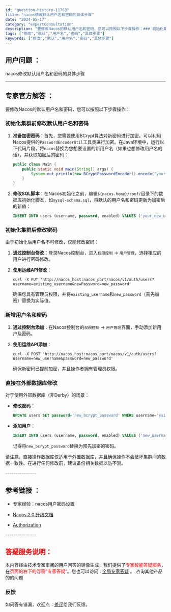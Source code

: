 ```yaml
---
id: "question-history-11763"
title: "nacos修改默认用户名和密码的具体步骤"
date: "2024-05-17"
category: "expertConsultation"
description: "要修改Nacos的默认用户名和密码，您可以按照以下步骤操作：### 初始化集群前修改默认用户名和密码1. **准备加密密码**：首先，您需要使用BCrypt算法对新密码进行加密。可以利用Nacos提供的`PasswordEncoderUtil`工具类进行加密。在Java环境中，运行以下代码片段，将`"
tags: ["修改","默认","用户名","密码","具体步骤"]
keywords: ["修改","默认","用户名","密码","具体步骤"]
---
```


## 用户问题 ： 
 nacos修改默认用户名和密码的具体步骤  

---------------
## 专家官方解答 ：

要修改Nacos的默认用户名和密码，您可以按照以下步骤操作：

### 初始化集群前修改默认用户名和密码
1. **准备加密密码**：首先，您需要使用BCrypt算法对新密码进行加密。可以利用Nacos提供的`PasswordEncoderUtil`工具类进行加密。在Java环境中，运行以下代码片段，将`nacos`替换为您想要设置的新用户名（如果也想修改用户名的话），并获取加密后的密码：
   ```java
   public class Main {
       public static void main(String[] args) {
           System.out.println(new BCryptPasswordEncoder().encode("your_new_password"));
       }
   }
   ```
   
2. **修改SQL脚本**：在Nacos初始化之前，编辑`${nacos.home}/conf/`目录下的数据库初始化脚本，如`mysql-schema.sql`，将默认的用户名和密码更新为加密后的新值：
   ```sql
   INSERT INTO users (username, password, enabled) VALUES ('your_new_username', 'your_generated_bcrypt_password', TRUE);
   ```

### 初始化集群后修改密码
由于初始化后用户名不可修改，仅能修改密码：
1. **通过控制台修改**：登录Nacos控制台，进入`权限控制` -> `用户管理`，选择相应的用户进行密码修改。

2. **使用运维API修改**：
   ```shell
   curl -X PUT 'http://nacos_host:nacos_port/nacos/v1/auth/users?username=existing_username&newPassword=new_password'
   ```
   确保您具有管理员权限，并将`existing_username`和`new_password`（需先加密）替换为实际值。

### 新增用户名和密码
1. **通过控制台添加**：在Nacos控制台的`权限控制` -> `用户管理`界面，手动添加新用户及密码。

2. **使用运维API添加**：
   ```shell
   curl -X POST 'http://nacos_host:nacos_port/nacos/v1/auth/users?username=new_username&password=new_password'
   ```
   确保新密码已提前加密，并且操作者拥有管理员权限。

### 直接在外部数据库修改
对于使用外部数据库（非Derby）的场景：
- **修改密码**：
  ```sql
  UPDATE users SET password='new_bcrypt_password' WHERE username='existing_username';
  ```
  
- **添加用户**：
  ```sql
  INSERT INTO users (username, password, enabled) VALUES ('new_username', 'new_bcrypt_password', TRUE);
  ```
  记得将`new_bcrypt_password`替换为预先加密的密码。

请注意，直接操作数据库仅适用于外置数据库，并且确保操作不会破坏集群间的数据一致性。在进行任何修改前，建议备份相关数据以防不测。


<font color="#949494">---------------</font> 


## 参考链接 ：

* 专家经验：nacos用户密码设置 
 
 * [Nacos 2.0 升级文档](https://nacos.io/docs/latest/upgrading/200-upgrading)
 
 * [Authorization](https://nacos.io/docs/latest/guide/user/auth)


 <font color="#949494">---------------</font> 
 


## <font color="#FF0000">答疑服务说明：</font> 

本内容经由技术专家审阅的用户问答的镜像生成，我们提供了<font color="#FF0000">专家智能答疑服务</font>，在<font color="#FF0000">页面的右下的浮窗”专家答疑“</font>。您也可以访问 : [全局专家答疑](https://answer.opensource.alibaba.com/docs/intro) 。 咨询其他产品的的问题

### 反馈
如问答有错漏，欢迎点：[差评](https://ai.nacos.io/user/feedbackByEnhancerGradePOJOID?enhancerGradePOJOId=13790)给我们反馈。
